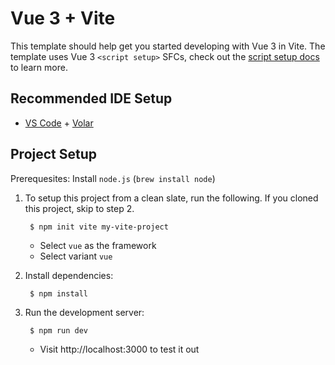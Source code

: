 # Vue 3 + Vite

This template should help get you started developing with Vue 3 in Vite. The template uses Vue 3 `<script setup>` SFCs, check out the [script setup docs](https://v3.vuejs.org/api/sfc-script-setup.html#sfc-script-setup) to learn more.

## Recommended IDE Setup

- [VS Code](https://code.visualstudio.com/) + [Volar](https://marketplace.visualstudio.com/items?itemName=Vue.volar)

## Project Setup

Prerequesites: Install `node.js` (`brew install node`)

1. To setup this project from a clean slate, run the following. If you cloned this project, skip to step 2.

        $ npm init vite my-vite-project

    - Select `vue` as the framework
    - Select variant `vue`

2. Install dependencies:

        $ npm install

3. Run the development server:

        $ npm run dev

    - Visit http://localhost:3000 to test it out
